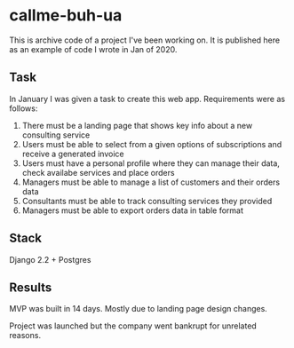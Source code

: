 # callme-buh-ua
This is archive code of a project I've been working on.
It is published here as an example of code I wrote in Jan of 2020.

## Task
In January I was given a task to create this web app. Requirements were as follows:

1. There must be a landing page that shows key info about a new consulting service
2. Users must be able to select from a given options of subscriptions and receive a generated invoice
3. Users must have a personal profile where they can manage their data, check availabe services and place orders
4. Managers must be able to manage a list of customers and their orders data
5. Consultants must be able to track consulting services they provided
6. Managers must be able to export orders data in table format

## Stack
Django 2.2 + Postgres

## Results
MVP was built in 14 days. Mostly due to landing page design changes.

Project was launched but the company went bankrupt for unrelated reasons.
